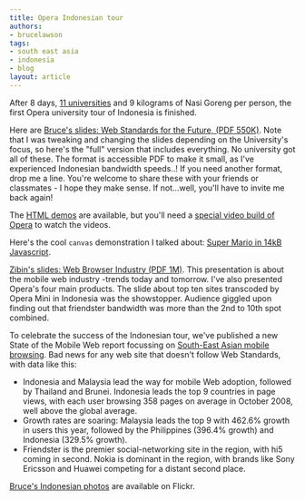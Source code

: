 ```yaml
---
title: Opera Indonesian tour
authors:
- brucelawson
tags:
- south east asia
- indonesia
- blog
layout: article
---
```

<p>After 8 days, <a href="http://my.opera.com/universitytours/blog/index.dml/tag/indonesia">11 universities</a> and 9 kilograms of Nasi Goreng per person, the first Opera university tour of Indonesia is finished.</p>

<p>Here are <a href="http://files.myopera.com/brucelawson/blog/indonesia-Bruce.pdf">Bruce&#39;s slides: Web Standards for the Future, (PDF 550K)</a>. Note that I was tweaking and changing the slides depending on the University&#39;s focus, so here&#39;s the &quot;full&quot; version that includes everything. No university got all of these. The format is accessible <abbr>PDF</abbr> to make it small, as I&#39;ve experienced Indonesian bandwidth speeds..! If you need another format, drop me a line. You&#39;re welcome to share these with your friends or classmates - I hope they make sense. If not…well, you&#39;ll have to invite me back again!</p>

<p>The <a href="http://files.myopera.com/brucelawson/blog/opera-uk-tour.zip">HTML demos</a> are available, but you&#39;ll need a <a href="http://labs.opera.com/downloads/">special video build of Opera</a> to watch the videos.</p>

<p>Here&#39;s the cool <code>canvas</code> demonstration I talked about: <a href="http://blog.nihilogic.dk/2008/04/super-mario-in-14kb-javascript.html">Super Mario in 14kB Javascript</a>.</p>

<p><a href="http://files.myopera.com/zibin/files/Indonesia%20Tour%20presentation-zibincheah.pdf">Zibin&#39;s slides: Web Browser Industry (PDF 1M)</a>. This presentation is about the mobile web industry -trends today and tomorrow. I&#39;ve also presented Opera&#39;s four main products. The slide about top ten sites transcoded by Opera Mini in Indonesia was the showstopper. Audience giggled upon finding out that friendster bandwidth was more than the 2nd to 10th spot combined.</p>

<p>To celebrate the success of the Indonesian tour, we&#39;ve published a new State of the Mobile Web report focussing on <a href="http://www.opera.com/smw/2008/10/">South-East Asian mobile browsing</a>. Bad news for any web site that doesn&#39;t follow Web Standards, with data like this:</p>
<ul><li>Indonesia and Malaysia lead the way for mobile Web adoption, followed by Thailand and Brunei.
Indonesia leads the top 9 countries in page views, with each user browsing 358 pages on average in October 2008, well above the global average.</li>
<li>Growth rates are soaring: Malaysia leads the top 9 with 462.6% growth in users this year, followed by the Philippines (396.4% growth) and Indonesia (329.5% growth).</li>
<li>Friendster is the premier social-networking site in the region, with hi5 coming in second.
Nokia is dominant in the region, with brands like Sony Ericsson and Huawei competing for a distant second place.</li>
</ul>

<p><a href="http://www.flickr.com/photos/24374884@N08/sets/72157610078878338/">Bruce&#39;s Indonesian photos</a> are available on Flickr.</p>


